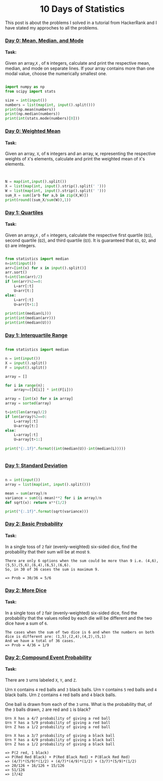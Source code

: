 # <center>10 Days of Statistics</center>
This post is about the problems I solved in a tutorial from HackerRank and I have stated my approches to all the problems. 

### [Day 0: Mean, Median, and Mode](https://www.hackerrank.com/challenges/s10-basic-statistics/problem)
#### Task: 
Given an array,`X` , of `N` integers, calculate and print the respective mean, median, and mode on separate lines. If your array contains more than one modal value, choose the numerically smallest one.

```python

import numpy as np
from scipy import stats

size = int(input())
numbers = list(map(int, input().split()))
print(np.mean(numbers))
print(np.median(numbers))
print(int(stats.mode(numbers)[0]))

```

### [Day 0: Weighted Mean](https://www.hackerrank.com/challenges/s10-weighted-mean/problem)
#### Task:
Given an array, `X`, of `N` integers and an array, `W`, representing the respective weights of `X`'s elements, calculate and print the weighted mean of `X`'s elements. 

```python


N = map(int,input().split())
X = list(map(int, input().strip().split(' ')))
W = list(map(int, input().strip().split(' ')))
sum_X = sum([a*b for a,b in zip(X,W)])
print(round((sum_X/sum(W)),1))

```
### [Day 1: Quartiles](https://www.hackerrank.com/challenges/s10-quartiles/problem)
#### Task:
Given an array,`X` , of `n` integers, calculate the respective first quartile (`Q1`), second quartile (`Q2`), and third quartile (`Q3`). It is guaranteed that `Q1`, `Q2`, and `Q3` are integers.

```python

from statistics import median
n=int(input())
arr=[int(x) for x in input().split()]
arr.sort()
t=int(len(arr)/2)
if len(arr)%2==0:
    L=arr[:t]
    U=arr[t:]
else:
    L=arr[:t]
    U=arr[t+1:]
    
print(int(median(L)))
print(int(median(arr)))
print(int(median(U)))

```

### [Day 1: Interquartile Range](https://www.hackerrank.com/challenges/s10-interquartile-range/problem)

```python

from statistics import median

n = int(input())
X = input().split()
F = input().split()

array = []

for i in range(n):
    array+=([X[i]] * int(F[i]))

array = [int(x) for x in array]
array = sorted(array)

t=int(len(array)/2)
if len(array)%2==0:
    L=array[:t]
    U=array[t:]
else:
    L=array[:t]
    U=array[t+1:]
    
print("{:.1f}".format((int(median(U))-int(median(L)))))



```

### [Day 1: Standard Deviation](https://www.hackerrank.com/challenges/s10-standard-deviation/problem)

```python

n = int(input())
array = list(map(int, input().split()))

mean = sum(array)/n
variance = sum((i-mean)**2 for i in array)/n
def sqrt(x): return x**(1/2)

print("{:.1f}".format(sqrt(variance)))

```

### [Day 2: Basic Probability](https://www.hackerrank.com/challenges/s10-mcq-1/problem)
#### Task:
In a single toss of `2` fair (evenly-weighted) six-sided dice, find the probability that their sum will be at most `9`.

```
There are only 6 options when the sum could be more than 9 i.e. (4,6),(5,5),(5,6),(6,4),(6,5),(6,6).
So, in 30 of 36 cases the sum is maximum 9. 

=> Prob = 30/36 = 5/6

```

### [Day 2: More Dice](https://www.hackerrank.com/challenges/s10-mcq-2/problem)
#### Task:
In a single toss of `2` fair (evenly-weighted) six-sided dice, find the probability that the values rolled by each die will be different and the two dice have a sum of `6`.

```
The cases when the sum of two dice is 6 and when the numbers on both dice is different are: (1,5),(2,4),(4,2),(5,1)
And we have a total of 36 cases.
=> Prob = 4/36 = 1/9

```

### [Day 2: Compound Event Probability](https://www.hackerrank.com/challenges/s10-mcq-3/problem)
#### Task:
There are `3` urns labeled `X`, `Y`, and `Z`. 


Urn `X` contains `4` red balls and `3` black balls.
Urn `Y` contains `5` red balls and `4` black balls.
Urn `Z` contains `4` red balls and `4` black balls. 

One ball is drawn from each of the `3` urns. What is the probability that, of the `3` balls drawn, `2` are red and `1` is black?

```
Urn X has a 4/7 probability of giving a red ball
Urn Y has a 5/9 probability of giving a red ball
Urn Z has a 1/2 probability of giving a red ball

Urn X has a 3/7 probability of giving a black ball
Urn Y has a 4/9 probability of giving a black ball
Urn Z has a 1/2 probability of giving a black ball

=> P(2 red, 1 black) 
=> P(Red Red Black) + P(Red Black Red) + P(Black Red Red)
=> (4/7)*(5/9)*(1/2) + (4/7)*(4/9)*(1/2) + (3/7)*(5/9)*(1/2)
=> 20/126 + 16/126 + 15/126 
=> 51/126 
=> 17/42

```




